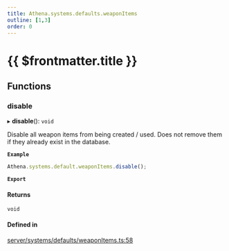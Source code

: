 ```yaml
---
title: Athena.systems.defaults.weaponItems
outline: [1,3]
order: 0
---
```


# {{ $frontmatter.title }}


## Functions

### disable

▸ **disable**(): `void`

Disable all weapon items from being created / used.
Does not remove them if they already exist in the database.

**`Example`**

```ts
Athena.systems.default.weaponItems.disable();
```

**`Export`**

#### Returns

`void`

#### Defined in

[server/systems/defaults/weaponItems.ts:58](https://github.com/Stuyk/altv-athena/blob/2ba937d/src/core/server/systems/defaults/weaponItems.ts#L58)

